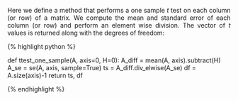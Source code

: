 <div style="text-align: justify">
<p>Here we define a method that performs a one sample <i>t</i> test on each
column (or row) of a matrix. We compute the mean and standard error of each
column (or row) and perform an element wise division. The vector of <i>t</i>
values is returned along with the degrees of freedom:</p>
</div>

{% highlight python %}

def ttest_one_sample(A, axis=0, H=0):
    A_diff = mean(A, axis).subtract(H)
    A_se = se(A, axis, sample=True)
    ts = A_diff.div_elwise(A_se)
    df = A.size(axis)-1
    return ts, df

{% endhighlight %}

